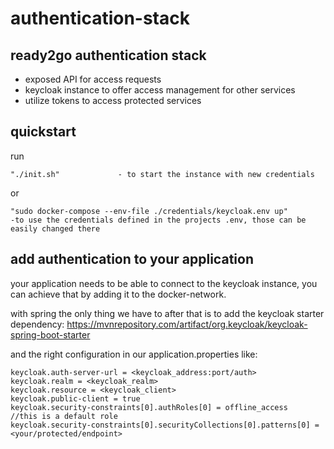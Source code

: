 # authentication-stack
## ready2go authentication stack
- exposed API for access requests
- keycloak instance to offer access management for other services
- utilize tokens to access protected services

## quickstart
run

    "./init.sh"             - to start the instance with new credentials

or

    "sudo docker-compose --env-file ./credentials/keycloak.env up"          -to use the credentials defined in the projects .env, those can be easily changed there

## add authentication to your application

your application needs to be able to connect to the keycloak instance, you can achieve that by adding it to the docker-network.

with spring the only thing we have to after that is to add the keycloak starter dependency: https://mvnrepository.com/artifact/org.keycloak/keycloak-spring-boot-starter

and the right configuration in our application.properties
like:

    keycloak.auth-server-url = <keycloak_address:port/auth>
    keycloak.realm = <keycloak_realm>
    keycloak.resource = <keycloak_client>
    keycloak.public-client = true
    keycloak.security-constraints[0].authRoles[0] = offline_access    //this is a default role
    keycloak.security-constraints[0].securityCollections[0].patterns[0] = <your/protected/endpoint>
